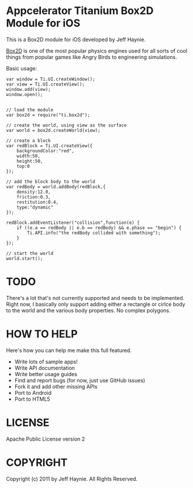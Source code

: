 Appcelerator Titanium Box2D Module for iOS 
==========================================

This is a Box2D module for iOS developed by Jeff Haynie.

[Box2D](http://www.box2d.org/) is one of the most popular physics engines used for all sorts of 
cool things from popular games like Angry Birds to engineering simulations.


Basic usage:

~~~
var window = Ti.UI.createWindow();
var view = Ti.UI.createView();
window.add(view);
window.open();


// load the module
var box2d = require("ti.box2d");

// create the world, using view as the surface
var world = box2d.createWorld(view);

// create a block 
var redBlock = Ti.UI.createView({
	backgroundColor:"red",
	width:50,
	height:50,
	top:0
});

// add the block body to the world
var redBody = world.addBody(redBlock,{
	density:12.0, 
	friction:0.3, 
	restitution:0.4,
	type:"dynamic"	
});

redBlock.addEventListener("collision",function(e) {
	if ((e.a == redBody || e.b == redBody) && e.phase == "begin") {
		Ti.API.info("the redBody collided with something");
	}
});

// start the world
world.start();
~~~



TODO
===

There's a lot that's not currently supported and needs to be implemented.
Right now, I basically only support adding either a rectangle or cirlce body
to the world and the various body properties. No complex polygons.  


HOW TO HELP
==========

Here's how you can help me make this full featured.

- Write lots of sample apps!
- Write API documentation
- Write better usage guides
- Find and report bugs (for now, just use GitHub issues)
- Fork it and add other missing APIs
- Port to Android
- Port to HTML5 


LICENSE
=======
Apache Public License version 2


COPYRIGHT
=========
Copyright (c) 2011 by Jeff Haynie. All Rights Reserved.

